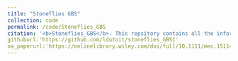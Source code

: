 ```yaml
---
title: "Stoneflies GBS"
collection: code
permalink: /code/Stoneflies_GBS
citation: '<b>Stoneflies_GBS</b>. This repsitory contains all the information related to creating the genomic dataset in <i>McCulloch et al. 2019</i> adressing the repeating evolution of flightlessness in NZ stoneflies. '
githuburl:'https://github.com/ldutoit/stoneflies_GBS1'
oa_paperurl:'https://onlinelibrary.wiley.com/doi/full/10.1111/mec.15114'
---
```


